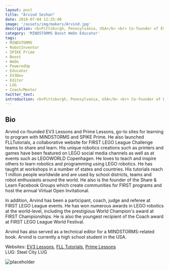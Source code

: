 ```yaml
---
layout: post
title: "Arvind Seshan"
date: 2018-07-04 12:25:40
image: '/assets/img/makers/Arvind.jpg'
description: <b>Pittsburgh, Pennsylvania, USA</b> <br> Co-founder of EV3Lessons, Student
category: 'MINDSTORMS Boost WeDo Educator'
tags:
- MINDSTORMS
- RobotInventor
- SPIKE Prime
- Boost
- WeDo
- PoweredUp
- Educator
- EV3Dev
- Editor
- LUG
- Coach/Mentor
twitter_text:
introduction: <b>Pittsburgh, Pennsylvania, USA</b> <br> Co-founder of EV3Lessons, Student
---
```




## Bio


Arvind co-founded EV3 Lessons and Prime Lessons, go-to sites for learning to program with MINDSTORMS and SPIKE Prime. He also launched FLLTutorials, a collaborative website for FIRST LEGO League Challenge teams to share and learn. His unique robotics creations such as printers and games have been featured on LEGO social media channels as well as at events such as LEGOWORLD Copenhagen. He loves to teach and inspire others to learn robotics and programming using LEGO robotics. He has taught at workshops in a number of states and countries. His tutorials reach 1 million people worldwide and are used by school districts, teams and robot enthusiasts around the world. He also is the founder of the Share & Learn Facebook Groups which create communities for FIRST programs and host the annual Virtual Open Invitational.

In addition, Arvind has been a participant, coach, judge and referee at FIRST LEGO League events. He has won numerous awards in LEGO robotics at the world-level, including the prestigious World Champion's award at FIRST Championships. He is also the youngest recipient of the Coach award at FIRST LEGO League World Festival.

Arvind has also served as a technical editor for a MINDSTORMS-related book. Arvind is currently a high school student in the USA.

Websites: [EV3 Lessons](http://www.ev3lessons.com), [FLL Tutorials](http://www.flltutorials.com), [Prime Lessons](http://www.primelessons.org)<br>
LUG: Steel City LUG

![placeholder](http://www.ev3lessons.com/assets/images/EV3LessonsLogo.png "ev3lessons.com")
